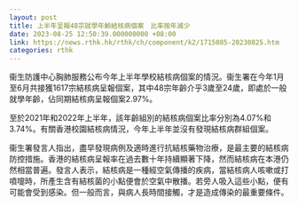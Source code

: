 ```yaml
---
layout: post
title: 上半年呈報48宗就學年齡結核病個案　比率按年減少
date: 2023-08-25 12:50:39.000000000 +08:00
link: https://news.rthk.hk/rthk/ch/component/k2/1715085-20230825.htm
categories: rthk
---
```


衞生防護中心胸肺服務公布今年上半年學校結核病個案的情況。衞生署在今年1月至6月共接獲1617宗結核病呈報個案，其中48宗年齡介乎3歲至24歲，即處於一般就學年齡，佔同期結核病呈報個案2.97%。

至於2021年和2022年上半年，該年齡組別的結核病個案比率分別為4.07%和3.74%。有關香港校園結核病情況，今年上半年並沒有發現結核病群組個案。

衞生署發言人指出，盡早發現病例及適時進行抗結核藥物治療，是最主要的結核病防控措施。香港的結核病呈報率在過去數十年持續顯著下降，然而結核病在本港仍然相當普遍。發言人表示，結核病是一種經空氣傳播的疾病，當結核病人咳嗽或打噴嚏時，所產生含有結核菌的小點便會於空氣中散播。若旁人吸入這些小點，便有可能會受到感染。但一般而言，與病人長時間接觸，才是造成傳染的最重要條件。
